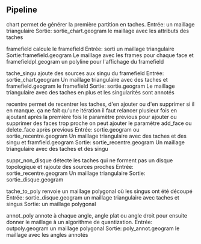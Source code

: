 ## Pipeline

chart permet de générer la première partition en taches.
Entrée: un maillage triangulaire
Sortie: sortie_chart.geogram le maillage avec les attributs des taches

framefield calcule le framefield
Entrée: sorti un maillage triangulaire
Sortie:framefield.geogram Le maillage avec les frames pour chaque face et framefieldpl.geogram un polyline pour l'affichage du framefield

tache_singu ajoute des sources aux singu du framefield
Entrée: sortie_chart.geogram Un maillage triangulaire avec des taches et framefield.geogram le framefield
Sortie: sortie.geogram Le maillage triangulaire avec des taches en plus et les singularités sont annotés

recentre permet de recentrer les taches, d'en ajouter ou d'en supprimer si il en manque. ça ne fait qu'une itération il faut relancer plusieur fois en ajoutant après la première fois le paramètre previous
pour ajouter ou supprimer des faces trop proche on peut ajouter le paramètre add_face ou delete_face après previous
Entrée: sortie.geogram ou sortie_recentre.geogram Un maillage triangulaire avec des taches et des singu et framfield.geogram
Sortie: sortie_recentre.geogram Un maillage triangulaire avec des taches et des singu


suppr_non_disque détecte les taches qui ne forment pas un disque topologique et rajoute des sources proches
Entrée: sortie_recentre.geogram Un maillage triangulaire
Sortie: sortie_disque.geogram

tache_to_poly renvoie un maillage polygonal où les singus ont été découpé
Entrée: sortie_disque.geogram un maillage triangulaire avec taches et singus
Sortie: un maillage polygonal


annot_poly annote à chaque angle, angle plat ou angle droit pour ensuite donner le maillage à un algorithme de quantization.
Entrée: outpoly.geogram un maillage polygonal
Sortie: poly_annot.geogram le maillage avec les angles annotés

